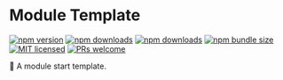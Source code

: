 # Module Template

[![npm version](https://img.shields.io/npm/v/@kks-web/module-template?style=flat-square)](https://www.npmjs.com/package/@kks-web/module-template)
[![npm downloads](https://img.shields.io/npm/dm/@kks-web/module-template?style=flat-square)](https://www.npmtrends.com/@kks-web/module-template)
[![npm downloads](https://img.shields.io/npm/dt/@kks-web/module-template?style=flat-square)](https://www.npmtrends.com/@kks-web/module-template)
[![npm bundle size](https://img.shields.io/bundlephobia/minzip/@kks-web/module-template?style=flat-square)](https://bundlephobia.com/result?p=@kks-web/module-template)
[![MIT licensed](https://img.shields.io/github/license/KKStream/@kks-web/module-template?style=flat-square)](https://raw.githubusercontent.com/KKStream/@kks-web/module-template/master/LICENSE)
[![PRs welcome](https://img.shields.io/badge/PRs-welcome-brightgreen?style=flat-square)](https://github.com/KKStream/doraemon/CONTRIBUTING.md)

🚀 A module start template.
